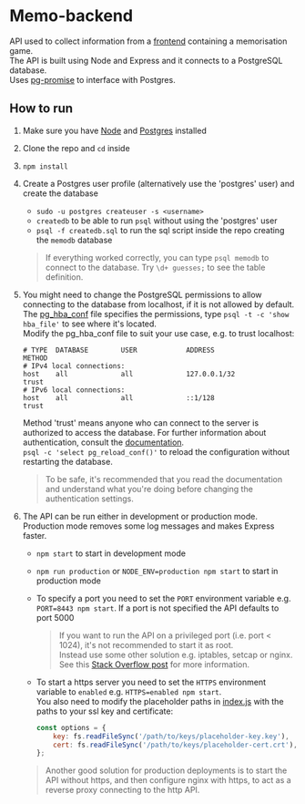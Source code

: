 # Memo-backend

API used to collect information from a [frontend](https://github.com/Laate/password-memorization) containing a memorisation game.    
The API is built using Node and Express and it connects to a PostgreSQL database.   
Uses [pg-promise](https://github.com/vitaly-t/pg-promise) to interface with Postgres.

## How to run

1. Make sure you have [Node](https://nodejs.org/en/download/package-manager/#debian-and-ubuntu-based-linux-distributions) and [Postgres](https://www.postgresql.org/download/) installed
2. Clone the repo and `cd` inside
3. `npm install`
4. Create a Postgres user profile (alternatively use the 'postgres' user) and create the database  
    * `sudo -u postgres createuser -s <username>`
    * `createdb` to be able to run `psql` without using the 'postgres' user
    * `psql -f createdb.sql` to run the sql script inside the repo creating the `memodb` database

    > If everything worked correctly, you can type `psql memodb` to connect to the database. Try `\d+ guesses;` to see the table definition.

5. You might need to change the PostgreSQL permissions to allow connecting to the database from localhost, if it is not allowed by default.     
   The [pg_hba_conf](https://www.postgresql.org/docs/current/static/auth-pg-hba-conf.html) file specifies the permissions, type `psql -t -c 'show hba_file'` to see where it's located.      
   Modify the pg_hba_conf file to suit your use case, e.g. to trust localhost:
    ```applescript
    # TYPE  DATABASE        USER            ADDRESS                 METHOD
    # IPv4 local connections:
    host    all             all             127.0.0.1/32            trust
    # IPv6 local connections:
    host    all             all             ::1/128                 trust
    ```
    Method 'trust' means anyone who can connect to the server is authorized to access the database. For further information about authentication, consult the [documentation](https://www.postgresql.org/docs/current/static/auth-pg-hba-conf.html).   
    `psql -c 'select pg_reload_conf()'` to reload the configuration without restarting the database.    
    
    > To be safe, it's recommended that you read the documentation and understand what you're doing before changing the authentication settings.
    
6. The API can be run either in development or production mode. Production mode removes some log messages and makes Express faster.
    * `npm start` to start in development mode
    * `npm run production` or `NODE_ENV=production npm start` to start in production mode
    * To specify a port you need to set the `PORT` environment variable e.g. `PORT=8443 npm start`. 
      If a port is not specified the API defaults to port 5000

        > If you want to run the API on a privileged port (i.e. port < 1024), it's not recommended to start it as root.     
        > Instead use some other solution e.g. iptables, setcap or nginx. See this [Stack Overflow post](https://stackoverflow.com/questions/16573668/best-practices-when-running-node-js-with-port-80-ubuntu-linode/23281401) for more information.
    * To start a https server you need to set the `HTTPS` environment variable to `enabled` e.g. `HTTPS=enabled npm start`.    
     You also need to modify the placeholder paths in [index.js](src/index.js) with the paths to your ssl key and certificate:

        ```javascript
        const options = {
            key: fs.readFileSync('/path/to/keys/placeholder-key.key'),
            cert: fs.readFileSync('/path/to/keys/placeholder-cert.crt'),
        };
        ```
    > Another good solution for production deployments is to start the API without https, and then configure nginx with https, to act as a reverse proxy connecting to the http API.